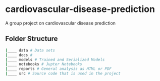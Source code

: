# cardiovascular-disease-prediction

A group project on cardiovascular disease prediction

## Folder Structure

```bash
|____ data # Data sets
|____ docs #
|____ models # Trained and Serialized Models
|____ notebooks # Jupter Notebooks
|____ reports # General analysis as HTML or PDF
|____ src # Source code that is used in the project
```
